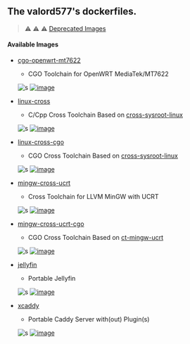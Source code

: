 ## The valord577's dockerfiles.

> :warning: :warning: :warning: [Deprecated Images](.deprecated/README.md)

#### Available Images

* [cgo-openwrt-mt7622](cgo-openwrt-mt7622)
  - CGO Toolchain for OpenWRT MediaTek/MT7622

  ![s][Maintained] [![image][GoToDocker]](https://hub.docker.com/r/valord577/cgo-openwrt-mt7622/tags)

* [linux-cross](linux-cross)
  - C/Cpp Cross Toolchain Based on [cross-sysroot-linux](cross-sysroot-linux)

  ![s][Maintained] [![image][GoToDocker]](https://hub.docker.com/r/valord577/linux-cross/tags)

* [linux-cross-cgo](linux-cross-cgo)
  - CGO Cross Toolchain Based on [cross-sysroot-linux](cross-sysroot-linux)

  ![s][Maintained] [![image][GoToDocker]](https://hub.docker.com/r/valord577/linux-cross-cgo/tags)

* [mingw-cross-ucrt](mingw-cross)
  - Cross Toolchain for LLVM MinGW with UCRT

  ![s][Maintained] [![image][GoToDocker]](https://hub.docker.com/r/valord577/mingw-cross-ucrt/tags)

* [mingw-cross-ucrt-cgo](mingw-cross-cgo)
  - CGO Cross Toolchain Based on [ct-mingw-ucrt](cross-toolchain-mingw)

  ![s][Maintained] [![image][GoToDocker]](https://hub.docker.com/r/valord577/mingw-cross-ucrt-cgo/tags)

* [jellyfin](serv-jellyfin)
  - Portable Jellyfin

  ![s][Maintained] [![image][GoToDocker]](https://hub.docker.com/r/valord577/jellyfin/tags)

* [xcaddy](serv-xcaddy)
  - Portable Caddy Server with(out) Plugin(s)

  ![s][Maintained] [![image][GoToDocker]](https://hub.docker.com/r/valord577/xcaddy/tags)


[Maintained]: https://img.shields.io/badge/Maintained-brightgreen
[GoToDocker]: https://img.shields.io/badge/Image%20Version-Go%20to%20Docker%20Hub-blue
